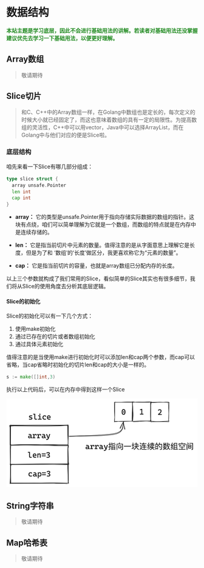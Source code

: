 # 数据结构

**<font color=ForestGreen>本站主题是学习底层，因此不会进行基础用法的讲解。若读者对基础用法还没掌握建议优先去学习一下基础用法，以便更好理解。</font>**

## Array数组

> 敬请期待
## Slice切片
> 和C、C++中的Array数组一样，在Golang中数组也是定长的，每次定义的时候大小就已经固定了，而这也意味着数组的具有一定的局限性。为提高数组的灵活性，C++中可以用vector，Java中可以选择ArrayList，而在Golang中与他们对应的便是Slice啦。

### 底层结构

咱先来看一下Slice有哪几部分组成：

```go
type slice struct {
  array unsafe.Pointer
  len int
  cap int
}
```

* **array：** 它的类型是unsafe.Pointer用于指向存储实际数据的数组的指针。这块有点绕，咱们可以简单理解为它就是一个数组，而数组的特点就是在内存中是连续存储的。

* **len：** 它是指当前切片中元素的数量。值得注意的是从字面意思上理解它是长度，但是为了和 ‘数组’的‘长度’做区分，我更喜欢称它为“元素的数量”。
* **cap：** 它是指当前切片的容量，也就是array数组已分配内存的长度。

以上三个参数就构成了我们常用的Slice，看似简单的Slice其实也有很多细节，我们将从Slice的使用角度去分析其底层逻辑。

#### Slice的初始化

Slice的初始化可以有一下几个方式：

1. 使用make初始化
2. 通过已存在的切片或者数组初始化
3. 通过具体元素初始化

值得注意的是当使用make进行初始化时可以添加len和cap两个参数，而cap可以省略，当cap省略时初始化的切片len和cap的大小是一样的。

```go
s := make([]int,3)
```

执行以上代码后，可以在内存中得到这样一个Slice

![image-20230825003116774](../res/img/datastruct/make_array.png)



## String字符串

> 敬请期待
## Map哈希表
> 敬请期待